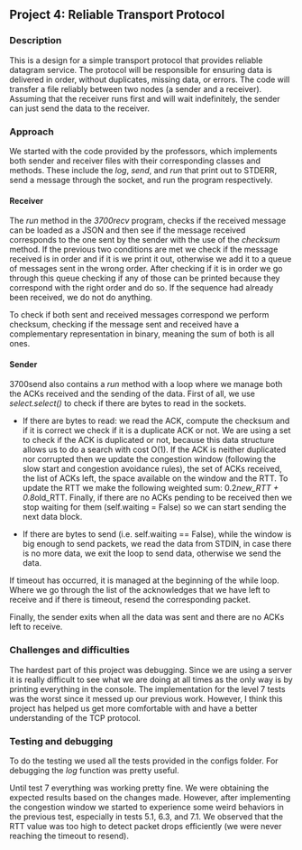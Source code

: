 ## Project 4:  Reliable Transport Protocol
### Description  
This is a design for a simple transport protocol that provides reliable datagram service. The protocol will be responsible for ensuring data is delivered in order, without duplicates, missing data, or errors.
The code will transfer a file reliably between two nodes (a sender and a receiver). Assuming that the receiver runs first and will wait indefinitely, the sender can just send the data to the receiver.
 
### Approach  
We started with the code provided by the professors, which implements both sender and receiver files with their corresponding classes and methods. These include the _log_, _send_, and _run_ that print out to STDERR, send a message through the socket, and run the program respectively. 

#### Receiver
The _run_ method in the _3700recv_ program, checks if the received message can be loaded as a JSON and then see if the message received corresponds to the one sent by the sender with the use of the _checksum_ method. If the previous two conditions are met we check if the message received is in order and if it is we print it out, otherwise we add it to a queue of messages sent in the wrong order. After checking if it is in order we go through this queue checking if any of those can be printed because they correspond with the right order and do so. If the sequence had already been received, we do not do anything.

To check if both sent and received messages correspond we perform checksum, checking if the message sent and received have a complementary representation in binary, meaning the sum of both is all ones.

#### Sender
3700send also contains a _run_ method with a loop where we manage both the ACKs received and the sending of the data. First of all, we use _select.select()_ to check if there are bytes to read in the sockets. 

- If there are bytes to read: we read the ACK, compute the checksum and if it is correct we check if it is a duplicate ACK or not. We are using a set to check if the ACK is duplicated or not, because this data structure allows us to do a search with cost O(1).
If the ACK is neither duplicated nor corrupted then we update the congestion window (following the slow start and congestion avoidance rules), the set of ACKs received, the list of ACKs left, the space available on the window and the RTT. To update the RTT we make the following weighted sum: 0.2*new_RTT + 0.8*old_RTT.
Finally, if there are no ACKs pending to be received then we stop waiting for them (self.waiting = False) so we can start sending the next data block.

- If there are bytes to send (i.e. self.waiting == False), while the window is big enough to send packets, we read the data from STDIN, in case there is no more data, we exit the loop to send data, otherwise we send the data.

If timeout has occurred, it is managed at the beginning of the while loop. Where we go through the list of the acknowledges that we have left to receive and if there is timeout, resend the corresponding packet.

Finally, the sender exits when all the data was sent and there are no ACKs left to receive.
 
### Challenges and difficulties
The hardest part of this project was debugging. Since we are using a server it is really difficult to see what we are doing at all times as the only way is by printing everything in the console. The implementation for the level 7 tests was the worst since it messed up our previous work. However, I think this project has helped us get more comfortable with and have a better understanding of the TCP protocol.  

 
### Testing and debugging
To do the testing we used all the tests provided in the configs folder. For debugging the _log_ function was pretty useful.

Until test 7 everything was working pretty fine. We were obtaining the expected results based on the changes made. However, after implementing the congestion window we started to experience some weird behaviors in the previous test, especially in tests 5.1, 6.3, and 7.1. We observed that the RTT value was too high to detect packet drops efficiently (we were never reaching the timeout to resend).

